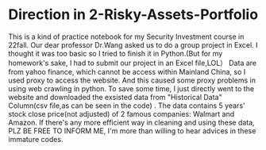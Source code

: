 # Direction in 2-Risky-Assets-Portfolio
This is a kind of practice notebook for my Security Investment course in 22fall.
Our dear professor Dr.Wang asked us to do a group project in Excel. I thought it was too basic so I tried to finish it in Python.(But for my homework's sake, I had to submit our project in an Excel file,LOL）
Data are from yahoo finance, which cannot be access within Mainland China, so I used proxy to access the website. And this caused some proxy problems in using web crawling in python.
To save some time, I just directly went to the website and downloaded the exsisted data from "Historical Data" Column(csv file,as can be seen in the code) .
The data contains 5 years' stock close price(not adjusted) of 2 famous companies: Walmart and Amazon.
If there's any more efficient way in cleaning and using these data, PLZ BE FREE TO INFORM ME, I'm more than willing to hear advices in these immature codes.
